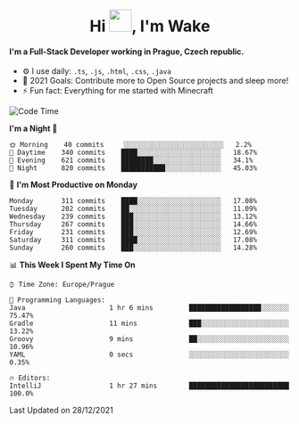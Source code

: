 <h1 align="center">Hi <img src="https://raw.githubusercontent.com/MrWakeCZ/MrWakeCZ/master/Hi.gif" width="40px" />, I'm Wake</h1>

#### I'm a Full-Stack Developer working in Prague, Czech republic.
- ⚙️ I use daily: `.ts`, `.js`, `.html`, `.css`, `.java`
- 🥅 2021 Goals: Contribute more to Open Source projects and sleep more!
- ⚡ Fun fact: Everything for me started with Minecraft

<!--START_SECTION:waka-->
![Code Time](http://img.shields.io/badge/Code%20Time-2%2C022%20hrs%2030%20mins-blue)

**I'm a Night 🦉** 

```text
🌞 Morning    40 commits     ░░░░░░░░░░░░░░░░░░░░░░░░░   2.2% 
🌆 Daytime    340 commits    ████░░░░░░░░░░░░░░░░░░░░░   18.67% 
🌃 Evening    621 commits    ████████░░░░░░░░░░░░░░░░░   34.1% 
🌙 Night      820 commits    ███████████░░░░░░░░░░░░░░   45.03%

```
📅 **I'm Most Productive on Monday** 

```text
Monday       311 commits    ████░░░░░░░░░░░░░░░░░░░░░   17.08% 
Tuesday      202 commits    ██░░░░░░░░░░░░░░░░░░░░░░░   11.09% 
Wednesday    239 commits    ███░░░░░░░░░░░░░░░░░░░░░░   13.12% 
Thursday     267 commits    ███░░░░░░░░░░░░░░░░░░░░░░   14.66% 
Friday       231 commits    ███░░░░░░░░░░░░░░░░░░░░░░   12.69% 
Saturday     311 commits    ████░░░░░░░░░░░░░░░░░░░░░   17.08% 
Sunday       260 commits    ███░░░░░░░░░░░░░░░░░░░░░░   14.28%

```


📊 **This Week I Spent My Time On** 

```text
⌚︎ Time Zone: Europe/Prague

💬 Programming Languages: 
Java                     1 hr 6 mins         ██████████████████░░░░░░░   75.47% 
Gradle                   11 mins             ███░░░░░░░░░░░░░░░░░░░░░░   13.22% 
Groovy                   9 mins              ██░░░░░░░░░░░░░░░░░░░░░░░   10.96% 
YAML                     0 secs              ░░░░░░░░░░░░░░░░░░░░░░░░░   0.35%

🔥 Editors: 
IntelliJ                 1 hr 27 mins        █████████████████████████   100.0%

```


 Last Updated on 28/12/2021
<!--END_SECTION:waka-->
